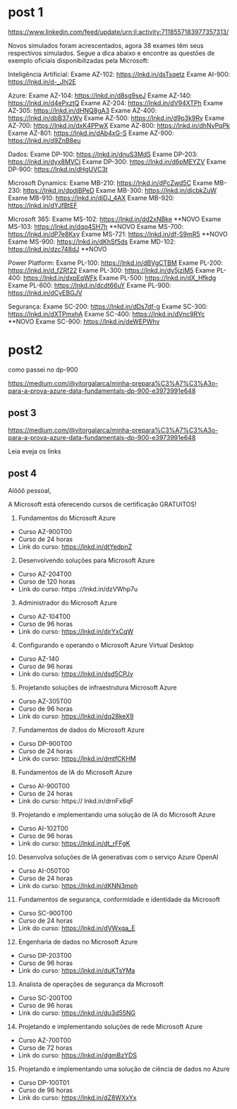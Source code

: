 

# post 1

https://www.linkedin.com/feed/update/urn:li:activity:7118557183977357313/

Novos simulados foram acrescentados, agora 38 exames têm seus respectivos simulados.
Segue a dica abaixo e encontre as questões de exemplo oficiais disponibilizadas pela Microsoft:

Inteligência Artificial:
Exame AZ-102: https://lnkd.in/dsTsqetz
Exame AI-900: https://lnkd.in/d-_Jhj2E

Azure:
Exame AZ-104: https://lnkd.in/d8sg9seJ
Exame AZ-140: https://lnkd.in/d4ePxztQ
Exame AZ-204: https://lnkd.in/dV94XTPh
Exame AZ-305: https://lnkd.in/dHNQ8gA3
Exame AZ-400: https://lnkd.in/dbB37xWv
Exame AZ-500: https://lnkd.in/d9p3k9Ry
Exame AZ-700: https://lnkd.in/dxK4PPwX
Exame AZ-800: https://lnkd.in/dhNyPqPk
Exame AZ-801: https://lnkd.in/dAb4xG-S
Exame AZ-900: https://lnkd.in/d9ZnB8eu

Dados:
Exame DP-100: https://lnkd.in/dnuS3MdS
Exame DP-203: https://lnkd.in/dyx8MVCi
Exame DP-300: https://lnkd.in/d6pMEYZV
Exame DP-900: https://lnkd.in/dHgUVC3t

Microsoft Dynamics:
Exame MB-210: https://lnkd.in/dPcZwd5C
Exame MB-230: https://lnkd.in/dpdjBPeD
Exame MB-300: https://lnkd.in/dicbkZuW
Exame MB-910: https://lnkd.in/djDJ_4AX
Exame MB-920: https://lnkd.in/dYJfBtEF

Microsoft 365:
Exame MS-102: https://lnkd.in/dd2xNBke **NOVO
Exame MS-103: https://lnkd.in/dqq4SH7h **NOVO
Exame MS-700: https://lnkd.in/dP7e8Kxy
Exame MS-721: https://lnkd.in/df-S9mR5 **NOVO
Exame MS-900: https://lnkd.in/dKhSf5ds
Exame MD-102: https://lnkd.in/dzc748dJ **NOVO

Power Platform:
Exame PL-100: https://lnkd.in/dBVgCTBM
Exame PL-200: https://lnkd.in/d_fZRf22
Exame PL-300: https://lnkd.in/dy5jziM5
Exame PL-400: https://lnkd.in/dxpEqWFk
Exame PL-500: https://lnkd.in/dX_Hfkdg
Exame PL-600: https://lnkd.in/dcdt66uY
Exame PL-900: https://lnkd.in/dCyEBGJV

Segurança:
Exame SC-200: https://lnkd.in/dDs7df-g
Exame SC-300: https://lnkd.in/dXTPmxhA
Exame SC-400: https://lnkd.in/dVnc9RYc **NOVO
Exame SC-900: https://lnkd.in/deWEPWhv

# post2

como passei no dp-900

https://medium.com/@vitorgalarca/minha-prepara%C3%A7%C3%A3o-para-a-prova-azure-data-fundamentals-dp-900-e3973991e648

## post 3

https://medium.com/@vitorgalarca/minha-prepara%C3%A7%C3%A3o-para-a-prova-azure-data-fundamentals-dp-900-e3973991e648

Leia  eveja os links

## post 4

Alôôô pessoal,

A Microsoft está oferecendo cursos de certificação GRATUITOS!

1. Fundamentos do Microsoft Azure
- Curso AZ-900T00
- Curso de 24 horas
- Link do curso: https://lnkd.in/dtYedpnZ

2. Desenvolvendo soluções para Microsoft Azure
- Curso AZ-204T00
- Curso de 120 horas
- Link do curso: https ://lnkd.in/dzVWhp7u

3. Administrador do Microsoft Azure
- Curso AZ-104T00
- Curso de 96 horas
- Link do curso: https://lnkd.in/djrYxCqW

4. Configurando e operando o Microsoft Azure Virtual Desktop
- Curso AZ-140
- Curso de 96 horas
- Link do curso: https://lnkd.in/dsd5CPJy

5. Projetando soluções de infraestrutura Microsoft Azure
- Curso AZ-305T00
- Curso de 96 horas
- Link do curso: https://lnkd.in/dq28keX9

7. Fundamentos de dados do Microsoft Azure
- Curso DP-900T00
- Curso de 24 horas
- Link do curso: https://lnkd.in/dmtfCKHM

8. Fundamentos de IA do Microsoft Azure
- Curso AI-900T00
- Curso de 24 horas
- Link do curso: https:// lnkd.in/drnFx6qF

9. Projetando e implementando uma solução de IA do Microsoft Azure
- Curso AI-102T00
- Curso de 96 horas
- Link do curso: https://lnkd.in/dt_rFFgK

10. Desenvolva soluções de IA generativas com o serviço Azure OpenAI
- Curso AI-050T00
- Curso de 24 horas
- Link do curso: https://lnkd.in/dKNN3mph

11. Fundamentos de segurança, conformidade e identidade da Microsoft
- Curso SC-900T00
- Curso de 24 horas
- Link do curso: https://lnkd.in/dVWxqa_E

12. Engenharia de dados no Microsoft Azure
- Curso DP-203T00
- Curso de 96 horas
- Link do curso: https://lnkd.in/duKTsYMa

13. Analista de operações de segurança da Microsoft
- Curso SC-200T00
- Curso de 96 horas
- Link do curso: https://lnkd.in/du3d55NG

14. Projetando e implementando soluções de rede Microsoft Azure
- Curso AZ-700T00
- Curso de 72 horas
- Link do curso: https://lnkd.in/dgmBzYDS

15. Projetando e implementando uma solução de ciência de dados no Azure
- Curso DP-100T01
- Curso de 96 horas
- Link do curso: https://lnkd.in/dZ8WXxYx